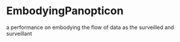 # EmbodyingPanopticon
a performance on embodying the flow of data as the surveilled and surveillant
